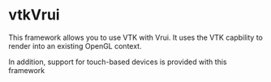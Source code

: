 # vtkVrui

This framework allows you to use VTK with Vrui. It uses the VTK capbility to render into an existing OpenGL context.

In addition, support for touch-based devices is provided with this framework

